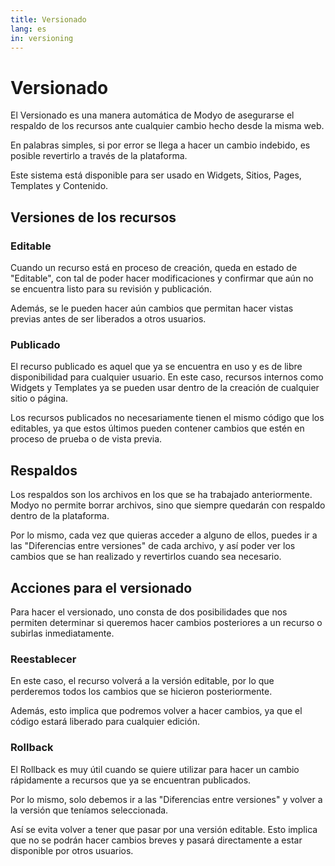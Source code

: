 ```yaml
---
title: Versionado
lang: es
in: versioning
---
```


# Versionado

El Versionado es una manera automática de Modyo de asegurarse el respaldo de los recursos ante cualquier cambio hecho desde la misma web.

En palabras simples, si por error se llega a hacer un cambio indebido, es posible revertirlo a través de la plataforma.

Este sistema está disponible para ser usado en Widgets, Sitios, Pages, Templates y Contenido.

## Versiones de los recursos

### Editable

Cuando un recurso está en proceso de creación, queda en estado de "Editable", con tal de poder hacer modificaciones y confirmar que aún no se encuentra listo para su revisión y publicación.

Además, se le pueden hacer aún cambios que permitan hacer vistas previas antes de ser liberados a otros usuarios.

### Publicado

El recurso publicado es aquel que ya se encuentra en uso y es de libre disponibilidad para cualquier usuario. En este caso, recursos internos como Widgets y Templates ya se pueden usar dentro de la creación de cualquier sitio o página.

Los recursos publicados no necesariamente tienen el mismo código que los editables, ya que estos últimos pueden contener cambios que estén en proceso de prueba o de vista previa.

## Respaldos

Los respaldos son los archivos en los que se ha trabajado anteriormente. Modyo no permite borrar archivos, sino que siempre quedarán con respaldo dentro de la plataforma.

Por lo mismo, cada vez que quieras acceder a alguno de ellos, puedes ir a las "Diferencias entre versiones" de cada archivo, y así poder ver los cambios que se han realizado y revertirlos cuando sea necesario.

## Acciones para el versionado

Para hacer el versionado, uno consta de dos posibilidades que nos permiten determinar si queremos hacer cambios posteriores a un recurso o subirlas inmediatamente.

### Reestablecer

En este caso, el recurso volverá a la versión editable, por lo que perderemos todos los cambios que se hicieron posteriormente.

Además, esto implica que podremos volver a hacer cambios, ya que el código estará liberado para cualquier edición.

### Rollback

El Rollback es muy útil cuando se quiere utilizar para hacer un cambio rápidamente a recursos que ya se encuentran publicados.

Por lo mismo, solo debemos ir a las "Diferencias entre versiones" y volver a la versión que teníamos seleccionada.

Así se evita volver a tener que pasar por una versión editable. Esto implica que no se podrán hacer cambios breves y pasará directamente a estar disponible por otros usuarios.